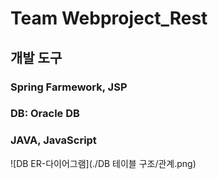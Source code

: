 # Team Webproject_Rest
## 개발 도구
### Spring Farmework, JSP
### DB: Oracle DB
### JAVA, JavaScript
![DB ER-다이어그램](./DB 테이블 구조/관계.png)
